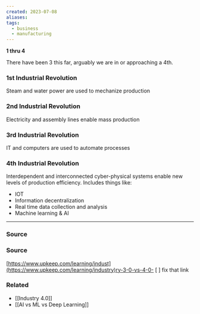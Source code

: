 ```yaml
---
created: 2023-07-08
aliases: 
tags:
  - business
  - manufacturing
---
```

**1 thru 4**

There have been 3 this far, arguably we are in or approaching a 4th.

### 1st Industrial Revolution

Steam and water power are used to mechanize production

### 2nd Industrial Revolution

Electricity and assembly lines enable mass production

### 3rd Industrial Revolution

IT and computers are used to automate processes

### 4th Industrial Revolution

Interdependent and interconnected cyber-physical systems enable new levels of production efficiency. Includes things like:

- IOT
- Information decentralization
- Real time data collection and analysis
- Machine learning & AI  

****
### Source

### Source

[https://www.upkeep.com/learning/indust](https://www.upkeep.com/learning/industry)ry-3-0-vs-4-0- [ ]  fix that link

### Related
- [[Industry 4.0]]
- [[AI vs ML vs Deep Learning]]